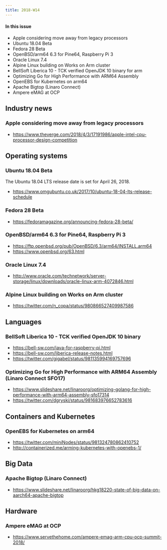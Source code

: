 ```yaml
---
title: 2018-W14
---
```


#### In this issue

* Apple considering move away from legacy processors
* Ubuntu 18.04 Beta
* Fedora 28 Beta
* OpenBSD/arm64 6.3 for Pine64, Raspberry Pi 3
* Oracle Linux 7.4
* Alpine Linux building on Works on Arm cluster
* BellSoft Liberica 10 - TCK verified OpenJDK 10 binary for arm
* Optimizing Go for High Performance with ARM64 Assembly
* OpenEBS for Kubernetes on arm64
* Apache Bigtop (Linaro Connect)
* Ampere eMAG at OCP

## Industry news

### Apple considering move away from legacy processors

* https://www.theverge.com/2018/4/3/17191986/apple-intel-cpu-processor-design-competition

## Operating systems

### Ubuntu 18.04 Beta

The Ubuntu 18.04 LTS release date is set for April 26, 2018.

* https://www.omgubuntu.co.uk/2017/10/ubuntu-18-04-lts-release-schedule

### Fedora 28 Beta

* https://fedoramagazine.org/announcing-fedora-28-beta/

### OpenBSD/arm64 6.3 for Pine64, Raspberry Pi 3

* https://ftp.openbsd.org/pub/OpenBSD/6.3/arm64/INSTALL.arm64
* https://www.openbsd.org/63.html

### Oracle Linux 7.4

* http://www.oracle.com/technetwork/server-storage/linux/downloads/oracle-linux-arm-4072846.html

### Alpine Linux building on Works on Arm cluster

* https://twitter.com/n_copa/status/980866527409987586

## Languages

### BellSoft Liberica 10 - TCK verified OpenJDK 10 binary

* https://bell-sw.com/java-for-raspberry-pi.html
* https://bell-sw.com/liberica-release-notes.html
* https://twitter.com/gigabel/status/981135994169757696

### Optimizing Go for High Performance with ARM64 Assembly (Linaro Connect SFO17)

* https://www.slideshare.net/linaroorg/optimizing-golang-for-high-performance-with-arm64-assembly-sfo17314
* https://twitter.com/dgryski/status/981683976652783616

## Containers and Kubernetes

### OpenEBS for Kubernetes on arm64

* https://twitter.com/miniNodes/status/981324780862410752
* http://containerized.me/arming-kubernetes-with-openebs-1/

## Big Data

### Apache Bigtop (Linaro Connect)

* https://www.slideshare.net/linaroorg/hkg18220-state-of-big-data-on-aarch64-apache-bigtop

## Hardware

### Ampere eMAG at OCP

* https://www.servethehome.com/ampere-emag-arm-cpu-ocp-summit-2018/
